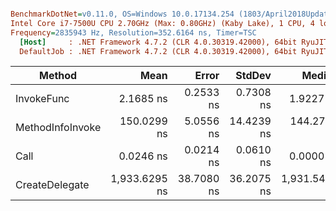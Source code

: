 ``` ini

BenchmarkDotNet=v0.11.0, OS=Windows 10.0.17134.254 (1803/April2018Update/Redstone4)
Intel Core i7-7500U CPU 2.70GHz (Max: 0.80GHz) (Kaby Lake), 1 CPU, 4 logical and 2 physical cores
Frequency=2835943 Hz, Resolution=352.6164 ns, Timer=TSC
  [Host]     : .NET Framework 4.7.2 (CLR 4.0.30319.42000), 64bit RyuJIT-v4.7.3163.0
  DefaultJob : .NET Framework 4.7.2 (CLR 4.0.30319.42000), 64bit RyuJIT-v4.7.3163.0


```
|           Method |          Mean |      Error |     StdDev |        Median | Scaled | ScaledSD |  Gen 0 | Allocated |
|----------------- |--------------:|-----------:|-----------:|--------------:|-------:|---------:|-------:|----------:|
|       InvokeFunc |     2.1685 ns |  0.2533 ns |  0.7308 ns |     1.9227 ns |  0.015 |     0.01 |      - |       0 B |
| MethodInfoInvoke |   150.0299 ns |  5.0556 ns | 14.4239 ns |   144.2799 ns |  1.000 |     0.00 | 0.0110 |      24 B |
|             Call |     0.0246 ns |  0.0214 ns |  0.0610 ns |     0.0000 ns |  0.000 |     0.00 |      - |       0 B |
|   CreateDelegate | 1,933.6295 ns | 38.7080 ns | 36.2075 ns | 1,931.5445 ns | 12.998 |     1.18 | 0.0267 |      64 B |

